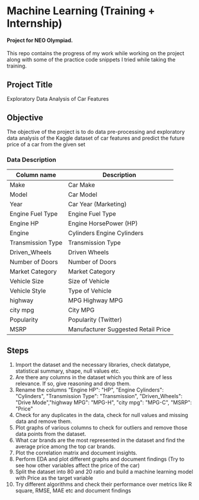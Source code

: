# Machine Learning (Training + Internship)
#### Project for NEO Olympiad.

This repo contains the progress of my work while working on the project along with some of the practice code snippets I tried while taking the training.

## Project Title
Exploratory Data Analysis of Car Features

## Objective
The objective of the project is to do data pre-processing and exploratory data analysis of the Kaggle dataset of car features and predict the future price of a car from the given set

### Data Description
|Column name|Description|
|---|---|
|Make|Car Make |
|Model|Car Model | 
|Year|Car Year (Marketing)|
|Engine Fuel Type| Engine Fuel Type|
|Engine HP | Engine HorsePower (HP)|
|Engine|Cylinders Engine Cylinders|
|Transmission Type| Transmission Type |
|Driven_Wheels| Driven Wheels |
|Number of Doors| Number of Doors|
|Market Category| Market Category |
|Vehicle Size| Size of Vehicle |
|Vehicle Style| Type of Vehicle |
|highway| MPG Highway MPG |
|city mpg| City MPG|
|Popularity|Popularity (Twitter)|
|MSRP |Manufacturer Suggested Retail Price|

## Steps

1.  Import the dataset and the necessary libraries, check datatype, statistical summary,
shape, null values etc.
2. Are there any columns in the dataset which you think are of less relevance. If so, give reasoning and drop them.
3. Rename the columns "Engine HP": "HP", "Engine Cylinders": "Cylinders", "Transmission
Type": "Transmission", "Driven_Wheels": "Drive Mode","highway MPG": "MPG-H", "city
mpg": "MPG-C", "MSRP": "Price"
4. Check for any duplicates in the data, check for null values and missing data and remove
them.
5. Plot graphs of various columns to check for outliers and remove those data points from the
dataset.
6. What car brands are the most represented in the dataset and find the average price among
the top car brands.
7. Plot the correlation matrix and document insights.
8. Perform EDA and plot different graphs and document findings (Try to see how other
variables affect the price of the car)
9. Split the dataset into 80 and 20 ratio and build a machine learning model with
Price as the target variable
10. Try different algorithms and check their performance over metrics like R
square, RMSE, MAE etc and document findings
